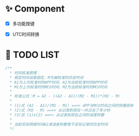 # ✨ Component

* [x] 多功能按键
* [x] UTC时间转换


# 🧾 TODO LIST
```c
/**
  * 时间校准原理：
  * 假定时间误差固定，M为被校准的历史时间
  * A1为上次校准时的APP时间，A2为当前校准时的APP时间
  * M1为上次校准时的MCU时间，M2为当前校准时的MCU时间
  * 
  * 校准公式：M = A2 - ((A2 - A1)/(M2 - M1))*(M2 - M)
  * 
  * (1)式 (A2 - A1)/(M2 - M1) ==>> APP与MCU时间之间的快慢倍率
  * (2)式 (M2 - M) ==>> 从记录到现在一共过去了多少秒
  * (3)式 (1)x(2) ==>> 从记录到现在之间的误差秒数
  * 
  * 当前实际网络时间A2减误差秒数等于实际记录的历史时间
  */
  ```
